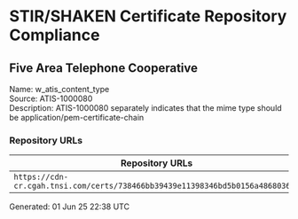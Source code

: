 # STIR/SHAKEN Certificate Repository Compliance

## Five Area Telephone Cooperative

Name: w_atis_content_type\
Source: ATIS-1000080\
Description: ATIS-1000080 separately indicates that the mime type should be application/pem-certificate-chain
### Repository URLs

| Repository URLs | Not After |  Problems | Link |
|-----------------|-----------|-----------|------|
| `https://cdn-cr.cgah.tnsi.com/certs/738466bb39439e11398346bd5b0156a486803683` | 06&#160;Jun&#160;26&#160;16:55&#160;UTC | true | [view](../../REPOS/7983b154f214b83948422023bd3f5ce085b2dfaa/README.md) |


Generated: 01 Jun 25 22:38 UTC